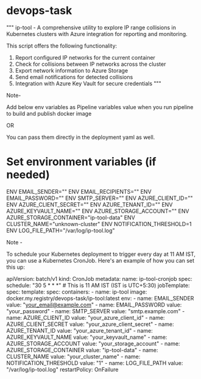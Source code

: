 # devops-task



"""
ip-tool - A comprehensive utility to explore IP range collisions in Kubernetes clusters
with Azure integration for reporting and monitoring.

This script offers the following functionality:
1. Report configured IP networks for the current container
2. Check for collisions between IP networks across the cluster
3. Export network information to Azure Storage
4. Send email notifications for detected collisions
5. Integration with Azure Key Vault for secure credentials
"""


Note- 

Add below env variables as Pipeline variables value when you run pipeline to build and publish docker image 

OR 

You can pass them directly in the deployment yaml as well.

# Set environment variables (if needed)
ENV EMAIL_SENDER=""
ENV EMAIL_RECIPIENTS=""
ENV EMAIL_PASSWORD=""
ENV SMTP_SERVER=""
ENV AZURE_CLIENT_ID=""
ENV AZURE_CLIENT_SECRET=""
ENV AZURE_TENANT_ID=""
ENV AZURE_KEYVAULT_NAME=""
ENV AZURE_STORAGE_ACCOUNT=""
ENV AZURE_STORAGE_CONTAINER="ip-tool-data"
ENV CLUSTER_NAME="unknown-cluster"
ENV NOTIFICATION_THRESHOLD=1
ENV LOG_FILE_PATH="/var/log/ip-tool.log"



Note - 

To schedule your Kubernetes deployment to trigger every day at 11 AM IST, you can use a Kubernetes CronJob. Here's an example of how you can set this up:


apiVersion: batch/v1
kind: CronJob
metadata:
  name: ip-tool-cronjob
spec:
  schedule: "30 5 * * *" # This is 11 AM IST (IST is UTC+5:30)
  jobTemplate:
    spec:
      template:
        spec:
          containers:
          - name: ip-tool
            image: docker.my.registry/devops-task/ip-tool:latest
            env:
            - name: EMAIL_SENDER
              value: "your_email@example.com"
            - name: EMAIL_PASSWORD
              value: "your_password"
            - name: SMTP_SERVER
              value: "smtp.example.com"
            - name: AZURE_CLIENT_ID
              value: "your_azure_client_id"
            - name: AZURE_CLIENT_SECRET
              value: "your_azure_client_secret"
            - name: AZURE_TENANT_ID
              value: "your_azure_tenant_id"
            - name: AZURE_KEYVAULT_NAME
              value: "your_keyvault_name"
            - name: AZURE_STORAGE_ACCOUNT
              value: "your_storage_account"
            - name: AZURE_STORAGE_CONTAINER
              value: "ip-tool-data"
            - name: CLUSTER_NAME
              value: "your_cluster_name"
            - name: NOTIFICATION_THRESHOLD
              value: "1"
            - name: LOG_FILE_PATH
              value: "/var/log/ip-tool.log"
          restartPolicy: OnFailure
